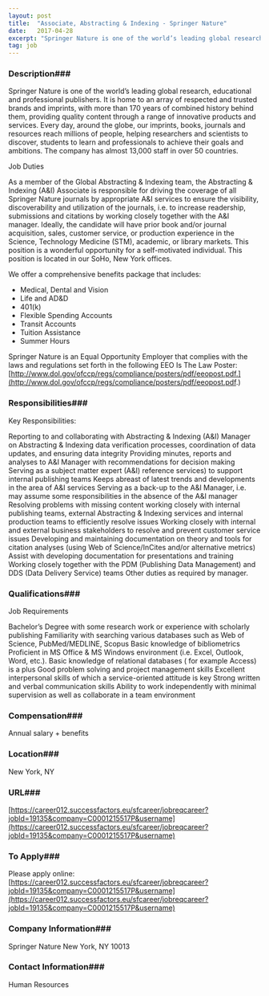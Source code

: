```yaml
---
layout: post
title:  "Associate, Abstracting & Indexing - Springer Nature"
date:   2017-04-28
excerpt: "Springer Nature is one of the world’s leading global research, educational and professional publishers. It is home to an array of respected and trusted brands and imprints, with more than 170 years of combined history behind them, providing quality content through a range of innovative products and services. Every day,..."
tag: job
---
```


### Description###

Springer Nature is one of the world’s leading global research, educational and professional publishers. It is home to an array of respected and trusted brands and imprints, with more than 170 years of combined history behind them, providing quality content through a range of innovative products and services. Every day, around the globe, our imprints, books, journals and resources reach millions of people, helping researchers and scientists to discover, students to learn and professionals to achieve their goals and ambitions. The company has almost 13,000 staff in over 50 countries.
 
Job Duties
 
As a member of the Global Abstracting & Indexing team, the Abstracting & Indexing (A&I) Associate is responsible for driving the coverage of all Springer Nature journals by appropriate A&I services to ensure the visibility, discoverability and utilization of the journals, i.e. to increase readership, submissions and citations by working closely together with the A&I manager. Ideally, the candidate will have prior book and/or journal acquisition, sales, customer service, or production experience in the Science, Technology Medicine (STM),  academic, or library markets. This position is a wonderful opportunity for a self-motivated individual. This position is located in our SoHo, New York offices.
 
We offer a comprehensive benefits package that includes:
 
- Medical, Dental and Vision
- Life and AD&D
- 401(k)
- Flexible Spending Accounts
- Transit Accounts
- Tuition Assistance
- Summer Hours
 
Springer Nature is an Equal Opportunity Employer that complies with the laws and regulations set forth in the following EEO Is The Law Poster:
[http://www.dol.gov/ofccp/regs/compliance/posters/pdf/eeopost.pdf.](http://www.dol.gov/ofccp/regs/compliance/posters/pdf/eeopost.pdf.)



### Responsibilities###

Key Responsibilities:
 
Reporting to and collaborating with Abstracting & Indexing (A&I) Manager on Abstracting & Indexing data verification processes, coordination of data updates, and ensuring data integrity
Providing minutes, reports and analyses to A&I Manager with recommendations for decision making
Serving as a subject matter expert (A&I) reference services) to support internal publishing teams
Keeps abreast of latest trends and developments in the area of A&I services
Serving as a back-up to the A&I Manager, i.e. may assume some responsibilities in the absence of the A&I manager
Resolving problems with missing content working closely with internal publishing teams, external Abstracting & Indexing services and internal production teams to efficiently resolve issues
Working closely with internal and external business stakeholders to resolve and prevent customer service issues
Developing and maintaining documentation on theory and tools for citation analyses  (using Web of Science/InCites and/or alternative metrics)
Assist with developing documentation for presentations and training
Working closely together with the PDM (Publishing Data Management) and DDS (Data Delivery Service) teams
Other duties as required by manager.


### Qualifications###

Job Requirements
 
Bachelor’s Degree with some research work or experience with scholarly publishing
Familiarity with searching various databases such as Web of Science, PubMed/MEDLINE, Scopus
Basic knowledge of bibliometrics
Proficient in MS Office & MS Windows environment (i.e. Excel, Outlook, Word, etc.).
Basic knowledge of relational databases ( for example Access) is a plus
Good problem solving and project management skills
Excellent interpersonal skills of which a service-oriented attitude is key
Strong written and verbal communication skills
Ability to work independently with minimal supervision as well as collaborate in a team environment


### Compensation###

Annual salary + benefits


### Location###

New York, NY


### URL###

[https://career012.successfactors.eu/sfcareer/jobreqcareer?jobId=19135&company=C0001215517P&username](https://career012.successfactors.eu/sfcareer/jobreqcareer?jobId=19135&company=C0001215517P&username)

### To Apply###

Please apply online:
[https://career012.successfactors.eu/sfcareer/jobreqcareer?jobId=19135&company=C0001215517P&username](https://career012.successfactors.eu/sfcareer/jobreqcareer?jobId=19135&company=C0001215517P&username)


### Company Information###

Springer Nature
New York, NY 10013


### Contact Information###

Human Resources

